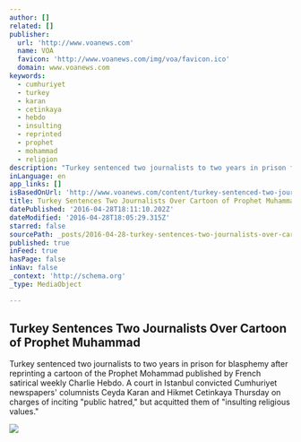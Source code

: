 ```yaml
---
author: []
related: []
publisher:
  url: 'http://www.voanews.com'
  name: VOA
  favicon: 'http://www.voanews.com/img/voa/favicon.ico'
  domain: www.voanews.com
keywords:
  - cumhuriyet
  - turkey
  - karan
  - cetinkaya
  - hebdo
  - insulting
  - reprinted
  - prophet
  - mohammad
  - religion
description: "Turkey sentenced two journalists to two years in prison for blasphemy after reprinting a cartoon of the Prophet Mohammad published by French satirical weekly Charlie Hebdo. A court in Istanbul convicted Cumhuriyet newspapers' columnists Ceyda Karan and Hikmet Cetinkaya Thursday on charges of inciting \"public hatred,\" but acquitted them of \"insulting religious values.\""
inLanguage: en
app_links: []
isBasedOnUrl: 'http://www.voanews.com/content/turkey-sentenced-two-journalists-over-cartoons-of-prophet-muhamad/3306865.html'
title: Turkey Sentences Two Journalists Over Cartoon of Prophet Muhammad
datePublished: '2016-04-28T18:11:10.202Z'
dateModified: '2016-04-28T18:05:29.315Z'
starred: false
sourcePath: _posts/2016-04-28-turkey-sentences-two-journalists-over-cartoon-of-prophet-muh.md
published: true
inFeed: true
hasPage: false
inNav: false
_context: 'http://schema.org'
_type: MediaObject

---
```

<article style=""><h1>Turkey Sentences Two Journalists Over Cartoon of Prophet Muhammad</h1><p>Turkey sentenced two journalists to two years in prison for blasphemy after reprinting a cartoon of the Prophet Mohammad published by French satirical weekly Charlie Hebdo. A court in Istanbul convicted Cumhuriyet newspapers' columnists Ceyda Karan and Hikmet Cetinkaya Thursday on charges of inciting "public hatred," but acquitted them of "insulting religious values."</p><img src="http://gdb.voanews.com/0DB354C1-336D-4946-BA56-A81DC2FD0169_mw1024_mh1024_s.jpg" /></article>
